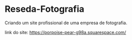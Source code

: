 # Reseda-Fotografia
Criando um site profissional de uma empresa de fotografia.

link do site:
https://porpoise-pear-g98a.squarespace.com/
